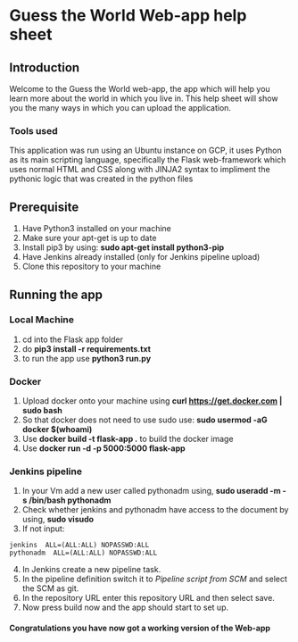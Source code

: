 # Guess the World Web-app help sheet
## Introduction
Welcome to the Guess the World web-app, the app which will help you learn more about the world in which you live in.
This help sheet will show you the many ways in which you can upload the application.
### Tools used
This application was run using an Ubuntu instance on GCP, it uses Python as its main scripting language, specifically the Flask web-framework which uses normal HTML and CSS along with JINJA2 syntax to impliment the pythonic logic that was created in the python files 

## Prerequisite
1. Have Python3 installed on your machine
2. Make sure your apt-get is up to date
3. Install pip3 by using: **sudo apt-get install python3-pip**
4. Have Jenkins already installed (only for Jenkins pipeline upload)
5. Clone this repository to your machine

## Running the app
### Local Machine
1. cd into the Flask app folder
2. do **pip3 install -r requirements.txt** 
3. to run the app use **python3 run.py**

### Docker
1. Upload docker onto your machine using 
     **curl https://get.docker.com | sudo bash**
2. So that docker does not need to use sudo use:
     **sudo usermod -aG docker $(whoami)**
3. Use **docker build -t flask-app .** to build the docker image
4. Use **docker run -d -p 5000:5000 flask-app**

### Jenkins pipeline
1. In your Vm add a new user called pythonadm using,
    **sudo useradd -m -s /bin/bash pythonadm**
2. Check whether jenkins and pythonadm have access to the document by using,
    **sudo visudo**
3. If not input:
```
jenkins  ALL=(ALL:ALL) NOPASSWD:ALL
pythonadm  ALL=(ALL:ALL) NOPASSWD:ALL
```
4. In Jenkins create a new pipeline task.
5. In the pipeline definition switch it to *Pipeline script from SCM* and select the SCM as git.
6. In the repository URL enter this repository URL and then select save.
7. Now press build now and the app should start to set up.
#### Congratulations you have now got a working version of the Web-app
